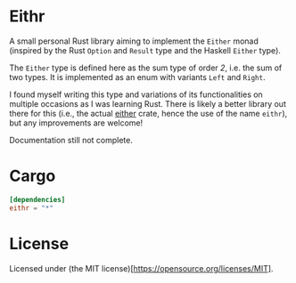 # Eithr
A small personal Rust library aiming to implement the `Either` monad (inspired by the Rust `Option` and `Result` type and the Haskell `Either` type). 

The `Either` type is defined here as the sum type of order _2_, i.e. the sum of two types. It is implemented as an enum with variants `Left` and `Right`.

I found myself writing this type and variations of its functionalities on multiple occasions as I was learning Rust. 
There is likely a better library out there for this (i.e., the actual [either](https://crates.io/crates/either) crate, hence the use of the name `eithr`), but any improvements are welcome! 

Documentation still not complete.

# Cargo
```toml
[dependencies]
eithr = "*"
```

# License
Licensed under (the MIT license)[https://opensource.org/licenses/MIT].